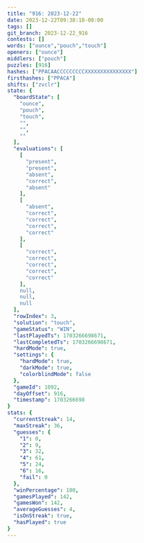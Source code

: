 ```yaml
---
title: "916: 2023-12-22"
date: 2023-12-22T09:38:18-08:00
tags: []
git_branch: 2023-12-22_916
contests: []
words: ["ounce","pouch","touch"]
openers: ["ounce"]
middlers: ["pouch"]
puzzles: [916]
hashes: ["PPACAACCCCCCCCCXXXXXXXXXXXXXXX"]
firsthashes: ["PPACA"]
shifts: ["zvclr"]
state: {
  "boardState": [
    "ounce",
    "pouch",
    "touch",
    "",
    "",
    ""
  ],
  "evaluations": [
    [
      "present",
      "present",
      "absent",
      "correct",
      "absent"
    ],
    [
      "absent",
      "correct",
      "correct",
      "correct",
      "correct"
    ],
    [
      "correct",
      "correct",
      "correct",
      "correct",
      "correct"
    ],
    null,
    null,
    null
  ],
  "rowIndex": 3,
  "solution": "touch",
  "gameStatus": "WIN",
  "lastPlayedTs": 1703266698671,
  "lastCompletedTs": 1703266698671,
  "hardMode": true,
  "settings": {
    "hardMode": true,
    "darkMode": true,
    "colorblindMode": false
  },
  "gameId": 1092,
  "dayOffset": 916,
  "timestamp": 1703266698
}
stats: {
  "currentStreak": 14,
  "maxStreak": 36,
  "guesses": {
    "1": 0,
    "2": 9,
    "3": 32,
    "4": 61,
    "5": 24,
    "6": 16,
    "fail": 0
  },
  "winPercentage": 100,
  "gamesPlayed": 142,
  "gamesWon": 142,
  "averageGuesses": 4,
  "isOnStreak": true,
  "hasPlayed": true
}
---
```

<!-- more -->
